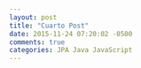 ```yaml
---
layout: post
title: "Cuarto Post"
date: 2015-11-24 07:20:02 -0500
comments: true
categories: JPA Java JavaScript
---
```

